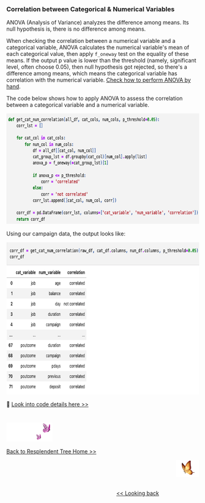 ### Correlation between Categorical & Numerical Variables

ANOVA (Analysis of Variance) analyzes the difference among means. Its null hypothesis is, there is no difference among means.

When checking the correlation between a numerical variable and a categorical variable, ANOVA calculates the numerical variable's mean of each categorical value, then apply `f_oneway` test on the equality of these means. If the output p value is lower than the threshold (namely, significant level, often choose 0.05), then null hypothesis got rejected, so there's a difference among means, which means the categorical variable has correlation with the numerical variable. [Check how to perform ANOVA by hand][1].

The code below shows how to apply ANOVA to assess the correlation between a categorical variable and a numerical variable.

<img src="https://github.com/lady-h-world/My_Garden/blob/main/images/Resplendent_Tree_images/anova_code.png" width="739" height="288" />


Using our campaign data, the output looks like:

<img src="https://github.com/lady-h-world/My_Garden/blob/main/images/Resplendent_Tree_images/anova_out.png" width="728" height="397" />

🌻 [Look into code details here >>][2] 

#
<p align="left">
<img src="https://github.com/lady-h-world/My_Garden/blob/main/images/follow_us.png" width="120" height="50" />
</p>

[Back to Resplendent Tree Home >>][3]

<p align="right">
<img src="https://github.com/lady-h-world/My_Garden/blob/main/images/going_back.png" width="60" height="44" />
</p>

&nbsp;&nbsp;&nbsp;&nbsp;&nbsp;&nbsp;&nbsp;&nbsp;&nbsp;&nbsp;&nbsp;&nbsp;&nbsp;&nbsp;&nbsp;&nbsp;&nbsp;&nbsp;&nbsp;&nbsp;&nbsp;&nbsp;&nbsp;&nbsp;&nbsp;&nbsp;&nbsp;&nbsp;&nbsp;&nbsp;&nbsp;&nbsp;&nbsp;&nbsp;&nbsp;&nbsp;&nbsp;&nbsp;&nbsp;&nbsp;&nbsp;&nbsp;&nbsp;&nbsp;&nbsp;&nbsp;&nbsp;&nbsp;&nbsp;&nbsp;&nbsp;&nbsp;&nbsp;&nbsp;&nbsp;&nbsp;&nbsp;&nbsp;&nbsp;&nbsp;&nbsp;&nbsp;&nbsp;&nbsp;&nbsp;&nbsp;&nbsp;&nbsp;&nbsp;&nbsp;&nbsp;&nbsp;&nbsp;&nbsp;&nbsp;&nbsp;&nbsp;&nbsp;&nbsp;&nbsp;&nbsp;&nbsp;&nbsp;&nbsp;&nbsp;&nbsp;&nbsp;&nbsp;&nbsp;&nbsp;&nbsp;&nbsp;&nbsp;&nbsp;&nbsp;&nbsp;&nbsp;&nbsp;&nbsp;&nbsp;&nbsp;&nbsp;&nbsp;&nbsp;&nbsp;&nbsp;&nbsp;&nbsp;&nbsp;&nbsp;&nbsp;&nbsp;&nbsp;&nbsp;&nbsp;&nbsp;&nbsp;&nbsp;&nbsp;&nbsp;&nbsp;&nbsp;&nbsp;&nbsp;&nbsp;&nbsp;&nbsp;&nbsp;&nbsp;&nbsp;&nbsp;&nbsp;&nbsp;&nbsp;&nbsp;&nbsp;&nbsp;&nbsp;&nbsp;&nbsp;&nbsp;&nbsp;&nbsp;&nbsp;&nbsp;&nbsp;&nbsp;&nbsp;&nbsp;&nbsp;&nbsp;&nbsp;&nbsp;&nbsp;&nbsp;&nbsp;&nbsp;&nbsp;&nbsp;&nbsp;&nbsp;&nbsp;&nbsp;&nbsp;&nbsp;&nbsp;&nbsp;&nbsp;&nbsp;&nbsp;&nbsp;&nbsp;&nbsp;&nbsp;&nbsp;&nbsp;&nbsp;&nbsp;&nbsp;&nbsp;&nbsp;&nbsp;&nbsp;&nbsp;&nbsp;&nbsp;&nbsp;&nbsp;&nbsp;&nbsp;&nbsp;&nbsp;&nbsp;&nbsp;&nbsp;&nbsp;&nbsp;&nbsp;&nbsp;&nbsp;&nbsp;[<< Looking back][4]
 

[1]:http://www.sefidian.com/2022/08/02/measure-the-correlation-between-numerical-and-categorical-variables-and-the-correlation-between-two-categorical-variables-in-python-chi-square-and-anova/
[2]:https://github.com/lady-h-world/My_Garden/blob/main/code/resplendent_tree/correlation/correlations.ipynb
[3]:https://github.com/lady-h-world/My_Garden/blob/main/reading_pages/Resplendent_Tree/about_resplendent_tree.md#correlation--clustering
[4]:https://github.com/lady-h-world/My_Garden/blob/main/reading_pages/Resplendent_Tree/corr2.md
